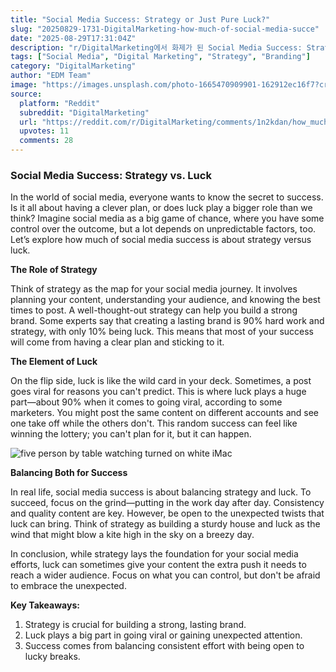```yaml
---
title: "Social Media Success: Strategy or Just Pure Luck?"
slug: "20250829-1731-DigitalMarketing-how-much-of-social-media-succe"
date: "2025-08-29T17:31:04Z"
description: "r/DigitalMarketing에서 화제가 된 Social Media Success: Strategy or Just Pure Luck?에 대한 깊이 있는 분석과 인사이트"
tags: ["Social Media", "Digital Marketing", "Strategy", "Branding"]
category: "DigitalMarketing"
author: "EDM Team"
image: "https://images.unsplash.com/photo-1665470909901-162912ec16f7?crop=entropy&cs=tinysrgb&fit=max&fm=jpg&ixid=M3w3OTU0NDF8MHwxfHNlYXJjaHwzM3x8c29jaWFsJTIwbWVkaWF8ZW58MXwwfHx8MTc1NjQ4ODY1Nnww&ixlib=rb-4.1.0&q=80&w=1080"
source:
  platform: "Reddit"
  subreddit: "DigitalMarketing"
  url: "https://reddit.com/r/DigitalMarketing/comments/1n2kdan/how_much_of_social_media_success_is_actual/"
  upvotes: 11
  comments: 28
---
```


### Social Media Success: Strategy vs. Luck

In the world of social media, everyone wants to know the secret to success. Is it all about having a clever plan, or does luck play a bigger role than we think? Imagine social media as a big game of chance, where you have some control over the outcome, but a lot depends on unpredictable factors, too. Let’s explore how much of social media success is about strategy versus luck.

**The Role of Strategy**

Think of strategy as the map for your social media journey. It involves planning your content, understanding your audience, and knowing the best times to post. A well-thought-out strategy can help you build a strong brand. Some experts say that creating a lasting brand is 90% hard work and strategy, with only 10% being luck. This means that most of your success will come from having a clear plan and sticking to it.

**The Element of Luck**

On the flip side, luck is like the wild card in your deck. Sometimes, a post goes viral for reasons you can't predict. This is where luck plays a huge part—about 90% when it comes to going viral, according to some marketers. You might post the same content on different accounts and see one take off while the others don't. This random success can feel like winning the lottery; you can't plan for it, but it can happen.

![five person by table watching turned on white iMac](https://images.unsplash.com/photo-1552581234-26160f608093?crop=entropy&cs=tinysrgb&fit=max&fm=jpg&ixid=M3w3OTU0NDF8MHwxfHNlYXJjaHw0OHx8YnVzaW5lc3MlMjBtZWV0aW5nfGVufDF8MHx8fDE3NTY0ODg2NTZ8MA&ixlib=rb-4.1.0&q=80&w=1080)

**Balancing Both for Success**

In real life, social media success is about balancing strategy and luck. To succeed, focus on the grind—putting in the work day after day. Consistency and quality content are key. However, be open to the unexpected twists that luck can bring. Think of strategy as building a sturdy house and luck as the wind that might blow a kite high in the sky on a breezy day.

In conclusion, while strategy lays the foundation for your social media efforts, luck can sometimes give your content the extra push it needs to reach a wider audience. Focus on what you can control, but don't be afraid to embrace the unexpected.

**Key Takeaways:**
1. Strategy is crucial for building a strong, lasting brand.
2. Luck plays a big part in going viral or gaining unexpected attention.
3. Success comes from balancing consistent effort with being open to lucky breaks.